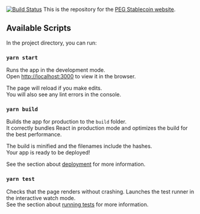 [![Build Status](https://travis-ci.com/cohaolain/PEG-Stablecoin.svg?branch=master)](https://travis-ci.com/cohaolain/PEG-Stablecoin)
This is the repository for the [PEG Stablecoin website](https://pegstablecoin.com).

## Available Scripts

In the project directory, you can run:

### `yarn start`

Runs the app in the development mode.  
Open [http://localhost:3000](http://localhost:3000) to view it in the browser.

The page will reload if you make edits.  
You will also see any lint errors in the console.

### `yarn build`

Builds the app for production to the `build` folder.  
It correctly bundles React in production mode and optimizes the build for the best performance.

The build is minified and the filenames include the hashes.  
Your app is ready to be deployed!

See the section about [deployment](https://facebook.github.io/create-react-app/docs/deployment) for more information.

### `yarn test`

Checks that the page renders without crashing.
Launches the test runner in the interactive watch mode.  
See the section about [running tests](https://facebook.github.io/create-react-app/docs/running-tests) for more information.
